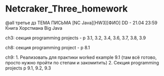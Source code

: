 # Netcraker_Three_homework
@all третье дз
ТЕМА ПИСЬМА [NC Java][HW3][ФИО] DD - 21.04 23:59
Книга Хорстмана Big Java

ch3: секция programming projects - p 3.1, 3.2, 3.4, 3.6, 3.7, 3.8, 3.9

сh8: секция programming project - p 8.1

ch9: 1. Реализовать для практики worked example 
9.1 (там всё готово, просто нужно пройти по степам и закомитить)
2. Секция programming projects p 9.1, 9.2, 9.3

